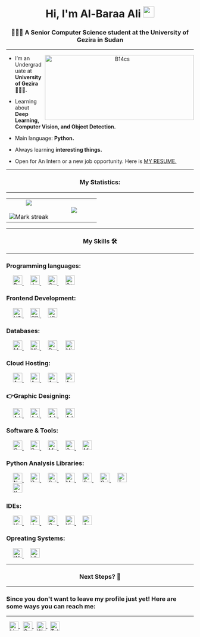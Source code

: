 <h1 align="center">Hi, I'm Al-Baraa Ali
	<img src="https://media.giphy.com/media/hvRJCLFzcasrR4ia7z/giphy.gif" width="30">
</h1>
<h3 align="center">
    👨🏽‍🎓 A Senior Computer Science student at the University of Gezira in Sudan
</h3>

---

<a align="center" href="https://www.linkedin.com/in/b14-cs/">
    <img align="right" height="175" width="400" alt="B14cs" src="https://readme-typing-svg.herokuapp.com?lines=Computer+Science+Student;Data+Analyst;Business+Intelligence+Developer;DS%20|%20AI%20|%20ML%20Enthusiastic;Always%20learning%20new%20things&center=true&width=380&height=45">
</a>

<p>

- I’m an Undergraduate at **University of Gezira 👨🏽‍🎓.**

- Learning about **Deep Learning, Computer Vision, and Object Detection.**

- Main language: **Python.**

- Always learning **interesting things.**

- Open for An Intern or a new job opportunity. Here is 
    <a href="https://drive.google.com/file/d/1qRurPoeckXCZvaNF1_EMnNM2Po0GNlW_/view?usp=sharing">MY RESUME.</a>
</p>

---

<h3 align="center">My Statistics:</h3>

---

<table align="center">
<tr border="none">
<td width="50%" align="center">
  
  <img align="center" src="https://github-readme-stats.vercel.app/api?username=B14cs&theme=dark&show_icons=true&count_private=true" />
  <br></br>
  <img title="🔥 Get streak stats for your profile at git.io/streak-stats" alt="Mark streak" src="https://github-readme-streak-stats.herokuapp.com/?user=B14cs&theme=dark&hide_border=false" /> 
</td>
<td width="50%" align="center">

  <img align="center" src="https://github-readme-stats.anuraghazra1.vercel.app/api/top-langs/?username=B14cs&theme=dark&hide_border=false&no-bg=true&no-frame=true&langs_count=10"/>
  
  </td>
</tr>
</table>

---

<h3 align="center">My Skills 🛠️</h3>

---

<h3>Programming languages:</h3>

<p align="left"> 
  &emsp;
  <a href="https://www.python.org">
    <img height="25" alt="Python" src="https://img.shields.io/badge/Python%20-%2314354C.svg?logo=python&logoColor=white">
  </a>
  &emsp;
  <a href="https://www.java.com"> 
    <img height="25" alt="Java" src="https://img.shields.io/badge/Java-ED8B00.svg?logo=java&logoColor=white">
  </a>
  &emsp;
  <a href="https://www.w3schools.com/cpp/"> 
    <img height="25" alt="C++" src="https://img.shields.io/badge/C++%20-%2300599C.svg?logo=c%2B%2B&logoColor=white">
  </a>
  &emsp;
  <a href="https://learn.microsoft.com/en-us/dotnet/visual-basic/"> 
    <img height="25" alt="C++" src="https://img.shields.io/badge/Visual%20Basic-512BD4.svg?logo=visualbasic&logoColor=white">
  </a>
</p>

<h3>Frontend Development:</h3>

<p align="left"> 
  &emsp; 
  <a href="https://www.w3.org/html/"> 
   <img height="25" alt="HTML" src="https://img.shields.io/badge/HTML%20-%23E34F26.svg?logo=html5&logoColor=white">
  </a>   
  &emsp;
  <a href="https://www.w3schools.com/css/">
    <img height="25" alt="CSS" src="https://img.shields.io/badge/CSS%20-%231572B6.svg?logo=css3&logoColor=white">
  </a>
  &emsp;
  <a href="https://www.w3schools.com/js/">
    <img height="25" alt="JS" src="https://img.shields.io/badge/JS-F7DF1E.svg?logo=javascript&logoColor=white">
  </a>
</p>

<h3>Databases:</h3>

<p align="left">
  &emsp;
    <a href="https://www.mysql.com/">
        <img height="25" alt="MySQL" src="https://img.shields.io/badge/MySQL-316192.svg?logo=mysql&logoColor=white">
    </a>
  &emsp;
    <a href="https://learn.microsoft.com/en-us/sql/ssms/sql-server-management-studio-ssms?view=sql-server-ver16">
        <img height="25" alt="Microsoft sql server" src ="https://img.shields.io/badge/Microsoft%20SQL%20Server-CC2927?logo=microsoftsqlserver&logoColor=white">
    </a>
  &emsp;
    <a href="https://www.postgresql.org/">
        <img height="25" alt="PostgreSQL" src ="https://img.shields.io/badge/PostgreSQL-316192.svg?logo=postgresql&logoColor=white">
    </a>
  &emsp;
    <a href="https://www.microsoft.com/en-us/microsoft-365/access">
        <img height="25" alt="Microsoft Access" src ="https://img.shields.io/badge/MS%20Access-A4373A?logo=microsoftaccess&logoColor=white">
    </a>
 </p>

<h3>Cloud Hosting:</h3>

<p align="left">
  &emsp;
    <a href="https://aws.amazon.com/">
        <img height="25" alt="Amazon AWS" src="https://img.shields.io/badge/Amazon%20AWS-232F3E?logo=amazon-aws&logoColor=white">
    </a>
  &emsp;
    <a href="https://aws.amazon.com/ec2/">
        <img height="25" alt="Amazon EC2" src="https://img.shields.io/badge/Amazon%20EC2-FF9900?logo=amazonec2&logoColor=white">
    </a>
  &emsp;
    <a href="https://aws.amazon.com/s3/">
        <img height="25" alt="Amazon S3" src="https://img.shields.io/badge/Amazon%20S3-569A31?logo=amazons3&logoColor=white">
    </a>
  &emsp;
    <a href="https://aws.amazon.com/rds/">
        <img height="25" alt="Amazon RDS" src="https://img.shields.io/badge/Amazon%20RDS-527FFF?logo=amazonrds&logoColor=white">
    </a>
 </p>

<h3>👉Graphic Designing:</h3>

<p align="left">
  &emsp;
   <a href="https://www.adobe.com/in/products/photoshop.html">
    <img height="25" alt="Adobe Photoshop" src="https://img.shields.io/badge/Photoshop-001E36?logo=Adobe-Photoshop&logoColor=white"/>
  </a>
  &emsp;
   <a href="https://www.adobe.com/in/products/illustrator.html">
    <img height="25" alt="Adobe Illustrator" src="https://img.shields.io/badge/Illustrator-%23FF9A00.svg?logo=adobephotoshop&logoColor=white"/>
  </a>
  &emsp;
   <a href="https://www.adobe.com/in/products/xd.html">
    <img height="25" alt="Adobe XD" src="https://img.shields.io/badge/Adobe%20XD-FF26BE?logo=Adobe-XD&logoColor=white"/>
  </a>
  &emsp;
  <a href="https://www.adobe.com/in/products/premiere.html"> 
   <img height="25" alt="Adobe Premiere Pro" src="https://img.shields.io/badge/Premiere%20Pro-511362.svg?logo=adobepremierepro&logoColor=white"/>
  </a>
 </p>

<h3>Software & Tools:</h3>
<p align="left">
  &emsp;
    <a href="https://opencv.org/">
        <img height="25" alt="OpenCV" src="https://img.shields.io/badge/OpenCV-5C3EE8?&logo=opencv&logoColor=white">
    </a>
  &emsp;
    <a href="https://www.microsoft.com/en-us/power-platform/products/power-bi">
        <img height="25" alt="Power BI" src="https://img.shields.io/badge/Power%20BI-F6C915?&logo=powerbi&logoColor=white">
    </a>
  &emsp;
    <a href="https://www.microsoft.com/en-us/microsoft-365/excel">
        <img height="25" alt="Microsoft Excel" src="https://img.shields.io/badge/Microsoft%20Excel-217346?logo=microsoft-excel&logoColor=white">
    </a>
  &emsp;
    <a href="https://docs.google.com/spreadsheets/u/0/">
        <img height="25" alt="Google Sheets" src="https://img.shields.io/badge/Google%20Sheets%20-%2334A853.svg?logo=google%20sheets&logoColor=white">
    </a>
  &emsp;
    <a href="https://www.microsoft.com/en-us/microsoft-365/powerpoint">
        <img height="25" alt="Microsoft PowerPoint" src="https://img.shields.io/badge/Microsoft%20PowerPoint-B7472A?logo=microsoft-powerpoint&logoColor=white">
    </a>
</p>

<h3>Python Analysis Libraries:</h3>
<p align="left">
  &emsp;
    <a href="https://numpy.org/">
        <img height="25" alt="Numpy" src="https://img.shields.io/badge/Numpy-013243.svg?logo=numpy&logoColor=white">
    </a>
  &emsp;
    <a href="https://pandas.pydata.org/">
        <img height="25" alt="Pandas" src="https://img.shields.io/badge/Pandas-150458.svg?logo=pandas&logoColor=white">
    </a>
  &emsp;
    <a href="https://scipy.org/">
        <img height="25" alt="Scipy" src="https://img.shields.io/badge/Scipy-8CAAE6.svg?logo=scipy&logoColor=white">
    </a>
  &emsp;
    <a href="https://matplotlib.org/">
        <img height="25" alt="Matplotlib" src="https://img.shields.io/badge/Matplotlib-013243.svg?logoColor=white">
    </a>
  &emsp;
    <a href="https://seaborn.pydata.org/">
        <img height="25" alt="Seaborn" src="https://img.shields.io/badge/Seaborn-013243.svg?logoColor=white">
    </a>
  &emsp;
    <a href="https://scikit-learn.org/">
        <img height="25" alt="Scikitlearn" src="https://img.shields.io/badge/Scikitlearn-F7931E.svg?logo=scikitlearn&logoColor=white">
    </a>
  &emsp;
    <a href="https://www.tensorflow.org/">
        <img height="25" alt="TensorFlow" src="https://img.shields.io/badge/TensorFlow-FF6F00.svg?logo=tensorflow&logoColor=white">
    </a>
    <br>
  &emsp;
    <a href="https://keras.io/">
        <img height="25" alt="Keras" src="https://img.shields.io/badge/Keras-D00000.svg?logo=keras&logoColor=white">
    </a>
</p>

<h3>IDEs:</h3>
<p align="left">
  &emsp;
    <a href="https://code.visualstudio.com/">
        <img height="25" alt="Visual Studio Code" src="https://img.shields.io/badge/Visual%20Studio%20Code-0078d7.svg?logo=visual-studio-code&logoColor=white">
    </a>
  &emsp;
    <a href="https://jupyter.org/">
        <img height="25" alt="Jupyter" src="https://img.shields.io/badge/Jupyter-%23F37626.svg?logo=Jupyter&logoColor=white">
    </a>
  &emsp;
    <a href="https://colab.google/">
        <img height="25" alt="Colab" src="https://img.shields.io/badge/Colab-F9AB00.svg?logo=google-colab&logoColor=white">
    </a>
  &emsp;
    <a href="https://visualstudio.microsoft.com/">
        <img height="25" alt="Visual Studio" src="https://img.shields.io/badge/Visual%20Studio-5C2D91.svg?logo=visualstudio&logoColor=white">
    </a>
  &emsp;
    <a href="https://netbeans.apache.org/front/main/index.html">
        <img height="25" alt="Apache Netbeans" src="https://img.shields.io/badge/Netbeans-1B6AC6.svg?logo=apachenetbeanside&logoColor=white">
    </a>
</p>

<h3>Opreating Systems:</h3>
<p align="left">
  &emsp;
    <a href="https://www.microsoft.com/en-us/windows?r=1">
        <img height="25" alt="Windows" src="https://img.shields.io/badge/windows-0078D6?logo=windows&logoColor=white">
    </a>
  &emsp;
    <a href="https://ubuntu.com/">
        <img height="25" alt="Ubuntu" src="https://img.shields.io/badge/Ubuntu-%23F37626.svg?logo=ubuntu&logoColor=white">
    </a>
</p>

---

<h3 align="center">Next Steps? 👣</h3>

---

<h3>
Since you don't want to leave my profile just yet! Here are some ways you can reach me:
</h3>

---

<p>
    &nbsp;
    <a href="https://www.linkedin.com/in/b14-cs/">
        <img align="center" height="25" src="https://img.shields.io/badge/linkedin-%230077B5.svg?&logo=linkedin&logoColor=white" alt="LinkedIn" />
    </a>
    &nbsp;
    <a href="mailto:mr.albra2@gmail.com">
        <img align="center" height="25" src="https://img.shields.io/badge/gmail-%23D14836.svg?&logo=gmail&logoColor=white" alt="Gmail"/>
    </a>
    &nbsp;
    <a href="https://wa.me/966550182382">
        <img align="center" height="25" src="https://img.shields.io/badge/WhatsApp-25D366.svg?logo=WhatsApp&logoColor=white" alt="Whatsapp" />
    </a>
    &nbsp;
    <a href="https://t.me/B14_cs">
        <img align="center" height="25" src="https://img.shields.io/badge/Telegram-%230077B5.svg?logo=telegram&logoColor=white" alt="Telegram" />
    </a>
    
</p>
